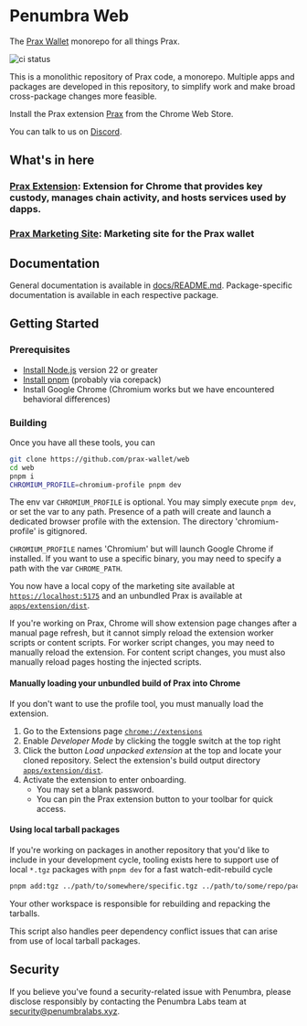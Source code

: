 # Penumbra Web

The [Prax Wallet](https://praxwallet.com/) monorepo for all things Prax.

![ci status](https://github.com/prax-wallet/web/actions/workflows/turbo-ci.yml/badge.svg?branch=main)

This is a monolithic repository of Prax code, a monorepo. Multiple apps and packages are developed in this repository, to
simplify work and make broad cross-package changes more feasible.

Install the Prax extension
[Prax](https://chrome.google.com/webstore/detail/penumbra-wallet/lkpmkhpnhknhmibgnmmhdhgdilepfghe)
from the Chrome Web Store.

You can talk to us on [Discord](https://discord.gg/hKvkrqa3zC).

## What's in here

### [Prax Extension](https://chrome.google.com/webstore/detail/penumbra-wallet/lkpmkhpnhknhmibgnmmhdhgdilepfghe): Extension for Chrome that provides key custody, manages chain activity, and hosts services used by dapps.

### [Prax Marketing Site](https://praxwallet.com/): Marketing site for the Prax wallet

## Documentation

General documentation is available in [docs/README.md](docs/README.md). Package-specific documentation is available in
each respective package.

## Getting Started

### Prerequisites

- [Install Node.js](https://nodejs.org/en/download/package-manager) version 22 or greater
- [Install pnpm](https://pnpm.io/installation) (probably via corepack)
- Install Google Chrome (Chromium works but we have encountered behavioral differences)

### Building

Once you have all these tools, you can

```sh
git clone https://github.com/prax-wallet/web
cd web
pnpm i
CHROMIUM_PROFILE=chromium-profile pnpm dev
```

The env var `CHROMIUM_PROFILE` is optional. You may simply execute `pnpm dev`,
or set the var to any path. Presence of a path will create and launch a
dedicated browser profile with the extension. The directory 'chromium-profile'
is gitignored.

`CHROMIUM_PROFILE` names 'Chromium' but will launch Google Chrome if installed.
If you want to use a specific binary, you may need to specify a path with the
var `CHROME_PATH`.

You now have a local copy of the marketing site available at
[`https://localhost:5175`](https://localhost:5173) and an unbundled Prax is
available at [`apps/extension/dist`](apps/extension/dist).

If you're working on Prax, Chrome will show extension page changes after a
manual page refresh, but it cannot simply reload the extension worker scripts or
content scripts. For worker script changes, you may need to manually reload the
extension. For content script changes, you must also manually reload pages
hosting the injected scripts.

#### Manually loading your unbundled build of Prax into Chrome

If you don't want to use the profile tool, you must manually load the extension.

1. Go to the Extensions page [`chrome://extensions`](chrome://extensions)
2. Enable _Developer Mode_ by clicking the toggle switch at the top right
3. Click the button _Load unpacked extension_ at the top and locate your cloned
   repository. Select the extension's build output directory
   [`apps/extension/dist`](../apps/extension/dist).
4. Activate the extension to enter onboarding.
   - You may set a blank password.
   - You can pin the Prax extension button to your toolbar for quick access.

#### Using local tarball packages

If you're working on packages in another repository that you'd like to include
in your development cycle, tooling exists here to support use of local `*.tgz`
packages with `pnpm dev` for a fast watch-edit-rebuild cycle

```sh
pnpm add:tgz ../path/to/somewhere/specific.tgz ../path/to/some/repo/packages/*/some-filename-*.tgz`
```

Your other workspace is responsible for rebuilding and repacking the tarballs.

This script also handles peer dependency conflict issues that can arise from use
of local tarball packages.

## Security

If you believe you've found a security-related issue with Penumbra,
please disclose responsibly by contacting the Penumbra Labs team at
security@penumbralabs.xyz.
